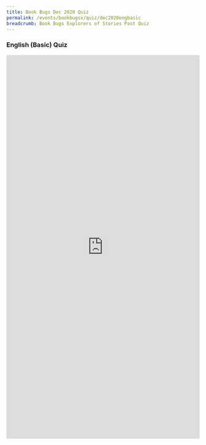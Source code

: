 ```yaml
---
title: Book Bugs Dec 2020 Quiz
permalink: /events/bookbugsx/quiz/dec2020engbasic
breadcrumb: Book Bugs Explorers of Stories Past Quiz
---
```


### English (Basic) Quiz

<iframe src="https://docs.google.com/forms/d/e/1FAIpQLSfiJ3nY80dY2BYQEHUeSETRK9zX1LzCgD6evVomfQ3WIy4MUQ/viewform?embedded=true" width="100%" height="1000" frameborder="0" marginheight="0" marginwidth="0">Loading…</iframe>

